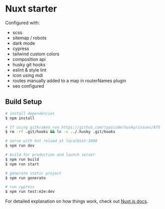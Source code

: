 # Nuxt starter

Configured with:
 - scss
 - sitemap / robots
 - dark mode
 - cypress
 - tailwind custom colors
 - composition api
 - husky git hooks
 - eslint & style lint
 - icon using mdi
 - routes manually added to a map in routerNames plugin
 - seo configured

## Build Setup

```bash
# install dependencies
$ npm install

# If using gitkraken run https://github.com/typicode/husky/issues/875
$ rm -rf .git/hooks && ln -s ../.husky .git/hooks

# serve with hot reload at localhost:3000
$ npm run dev

# build for production and launch server
$ npm run build
$ npm run start

# generate static project
$ npm run generate

# run cypress
$ npm run test:e2e:dev
```

For detailed explanation on how things work, check out [Nuxt.js docs](https://nuxtjs.org).
